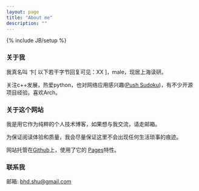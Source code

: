 ```yaml
---
layout: page
title: "About me"
description: ""
---
```

{% include JB/setup %}
### 关于我
我真名叫 卞[ 以下若干字节回复可见：XX ]，male，现居上海读研。

关注c++发展，热爱python，也对网络应用感兴趣([Push Sudoku](http://sudo-alexbian.rhcloud.com))，有不少开源项目经验。喜欢Arch。

### 关于这个网站
我是用它作为纯粹的个人技术博客，如果想与我交流，请走邮箱。

为保证阅读体验和质量，我会尽量保证这里不会出现任何生活琐事的痕迹。

网站托管在[Github](http://github.com/)上，使用了它的
[Pages](http://github.com/blog/272-github-pages)特性。

### 联系我
邮箱: bhd.shu@gmail.com
